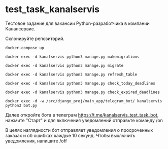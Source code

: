 # test_task_kanalservis
Тестовое задание для вакансии Python-разработчика в компании Каналсервис.

Склонируйте репозиторий.

```
docker-compose up
```

```
docker exec -d kanalservis python3 manage.py makemigrations
```

```
docker exec -d kanalservis python3 manage.py migrate
```

```
docker exec -d kanalservis python3 manage.py refresh_table
```

```
docker exec -d kanalservis python3 manage.py check_today_deadlines
```

```
docker exec -d kanalservis python3 manage.py check_expired_deadlines
```


```
docker exec -d -w /src/django_proj/main_app/telegram_bot/ kanalservis python3 bot.py
```

Далее откройте бота в телеграм https://t.me/kanalservis_test_task_bot, нажмите "Старт" и для включения уведомлений отправьте команду /on

В целях наглядности бот отправляет уведомления о просроченных заказах и об ошибках каждые 10 секунд.
Чтобы выключить уведомления, напишите /off




